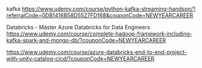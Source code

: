 kafka
https://www.udemy.com/course/python-kafka-streaming-handson/?referralCode=0DB1416B58D5527FD168&couponCode=NEWYEARCAREER


Databricks - Master Azure Databricks for Data Engineers
https://www.udemy.com/course/complete-hadoop-framework-including-kafka-spark-and-mongo-db/?couponCode=NEWYEARCAREER

https://www.udemy.com/course/azure-databricks-end-to-end-project-with-unity-catalog-cicd/?couponCode=NEWYEARCAREER
